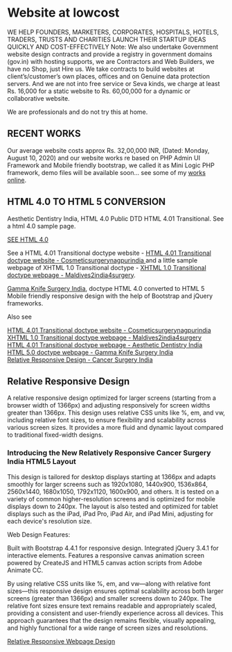 <h1>Website at lowcost</h1>

WE HELP FOUNDERS, MARKETERS, CORPORATES, HOSPITALS, HOTELS, TRADERS, TRUSTS AND CHARITIES LAUNCH THEIR STARTUP IDEAS QUICKLY AND COST-EFFECTIVELY
Note: We also undertake Government website design contracts and provide a registry in government domains (gov.in) with hosting supports, we are Contractors and Web Builders, we have no Shop, just Hire us. We take contracts to build websites at client’s/customer’s own places, offices and on Genuine data protection servers. And we are not into free service or Seva kinds, we charge at least Rs. 16,000 for a static website to Rs. 60,00,000 for a dynamic or collaborative website.

We are professionals and do not try this at home.

<h2>RECENT WORKS</h2>

Our average website costs approx Rs. 32,00,000 INR, (Dated: Monday, August 10, 2020) and our website works re based on PHP Admin UI Framework and Mobile friendly bootstrap, we called it as Mini Logic PHP framework, demo files will be available soon... see some of my <a href="http://shanishashidharan.co.in/works_ss.html"  target="_blank" rel="noreferrer nofollow">works online</a>.

<h2>HTML 4.0 TO HTML 5 CONVERSION</h2>

Aesthetic Dentistry India, HTML 4.0 Public DTD HTML 4.01 Transitional. See a html 4.0 sample page.

<a href="aesthetic_dentistry" target="_blank" rel="noreferrer nofollow">SEE HTML 4.0</a><br>

See a HTML 4.01 Transitional doctype website - <a href="http://shanishashidharan.co.in/oldmug/CSNI/index.html" target="_blank" rel="noreferrer nofollow">HTML 4.01 Transitional doctype website - Cosmeticsurgerynagpurindia </a> and a little sample webpage of XHTML 1.0 Transitional doctype - <a href="http://shanishashidharan.co.in/oldmug/Maldives2india4surgery/" target="_blank" rel="noreferrer nofollow">XHTML 1.0 Transitional doctype webpage - Maldives2india4surgery</a>.

<a href="gamma_knife" target="_blank" rel="noreferrer nofollow">Gamma Knife Surgery India</a>, doctype HTML 4.0 converted to HTML 5 Mobile friendly responsive design with the help of Bootstrap and jQuery frameworks.

Also see

<a href="http://shanishashidharan.co.in/oldmug/CSNI/index.html" target="_blank" rel="noreferrer nofollow">HTML 4.01 Transitional doctype website - Cosmeticsurgerynagpurindia </a><br>
<a href="http://shanishashidharan.co.in/oldmug/Maldives2india4surgery/" target="_blank" rel="noreferrer nofollow">XHTML 1.0 Transitional doctype webpage - Maldives2india4surgery</a><br>
<a href="aesthetic_dentistry" target="_blank" rel="noreferrer nofollow">HTML 4.01 Transitional doctype webpage - Aesthetic Dentistry India</a><br>
<a href="gamma_knife" target="_blank" rel="noreferrer nofollow">HTML 5.0 doctype webpage - Gamma Knife Surgery India</a><br>
<a href="relative_responsive_design.html" target="_blank">Relative Responsive Design - Cancer Surgery India</a><br>

<h2>Relative Responsive Design</h2>

A relative responsive design optimized for larger screens (starting from a browser width of 1366px) and adjusting responsively for screen widths greater than 1366px. This design uses relative CSS units like %, em, and vw, including relative font sizes, to ensure flexibility and scalability across various screen sizes. It provides a more fluid and dynamic layout compared to traditional fixed-width designs.

<h3>Introducing the New Relatively Responsive Cancer Surgery India HTML5 Layout</h3>

This design is tailored for desktop displays starting at 1366px and adapts smoothly for larger screens such as 1920x1080, 1440x900, 1536x864, 2560x1440, 1680x1050, 1792x1120, 1600x900, and others. It is tested on a variety of common higher-resolution screens and is optimized for mobile displays down to 240px. The layout is also tested and optimized for tablet displays such as the iPad, iPad Pro, iPad Air, and iPad Mini, adjusting for each device's resolution size.

Web Design Features:

Built with Bootstrap 4.4.1 for responsive design.
Integrated jQuery 3.4.1 for interactive elements.
Features a responsive canvas animation screen powered by CreateJS and HTML5 canvas action scripts from Adobe Animate CC.

By using relative CSS units like %, em, and vw—along with relative font sizes—this responsive design ensures optimal scalability across both larger screens (greater than 1366px) and smaller screens down to 240px. The relative font sizes ensure text remains readable and appropriately scaled, providing a consistent and user-friendly experience across all devices. This approach guarantees that the design remains flexible, visually appealing, and highly functional for a wide range of screen sizes and resolutions.

<a href="http://shanishashidharan.co.in/cancersurgeryindia/" target="_blank">Relative Responsive Webpage Design</a>
